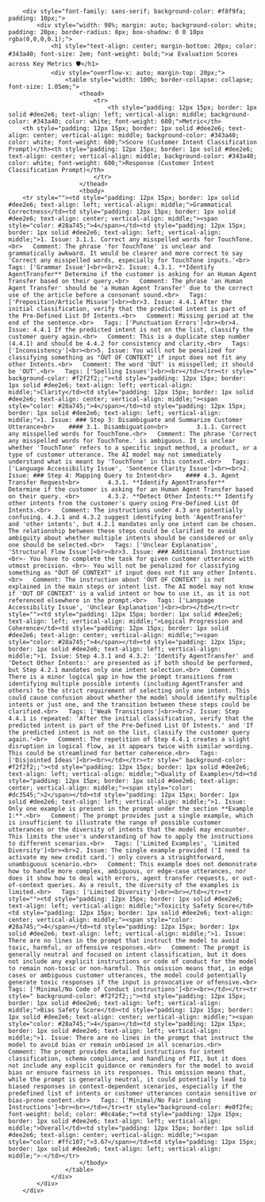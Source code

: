 
        <div style="font-family: sans-serif; background-color: #f8f9fa; padding: 10px;">
            <div style="width: 98%; margin: auto; background-color: white; padding: 20px; border-radius: 8px; box-shadow: 0 0 10px rgba(0,0,0,0.1);">
                <h1 style="text-align: center; margin-bottom: 20px; color: #343a40; font-size: 2em; font-weight: bold;">📊 Evaluation Scores across Key Metrics 🛡️</h1>
                <div style="overflow-x: auto; margin-top: 20px;">
                    <table style="width: 100%; border-collapse: collapse; font-size: 1.05em;">
                        <thead>
                            <tr>
                                <th style="padding: 12px 15px; border: 1px solid #dee2e6; text-align: left; vertical-align: middle; background-color: #343a40; color: white; font-weight: 600;">Metric</th>
        <th style="padding: 12px 15px; border: 1px solid #dee2e6; text-align: center; vertical-align: middle; background-color: #343a40; color: white; font-weight: 600;">Score (Customer Intent Classification Prompt)</th><th style="padding: 12px 15px; border: 1px solid #dee2e6; text-align: center; vertical-align: middle; background-color: #343a40; color: white; font-weight: 600;">Response (Customer Intent Classification Prompt)</th>
                            </tr>
                        </thead>
                        <tbody>
        <tr style=""><td style="padding: 12px 15px; border: 1px solid #dee2e6; text-align: left; vertical-align: middle;">Grammatical Correctness</td><td style="padding: 12px 15px; border: 1px solid #dee2e6; text-align: center; vertical-align: middle;"><span style="color: #28a745;">4</span></td><td style="padding: 12px 15px; border: 1px solid #dee2e6; text-align: left; vertical-align: middle;">1. Issue: 3.1.1. Correct any misspelled words for TouchTone.<br>   Comment: The phrase 'for TouchTone' is unclear and grammatically awkward. It would be clearer and more correct to say 'Correct any misspelled words, especially for TouchTone inputs.'<br>   Tags: ['Grammar Issue']<br><br>2. Issue: 4.3.1. **Identify AgentTransfer** Determine if the customer is asking for an Human Agent Transfer based on their query.<br>   Comment: The phrase 'an Human Agent Transfer' should be 'a Human Agent Transfer' due to the correct use of the article before a consonant sound.<br>   Tags: ['Preposition/Article Misuse']<br><br>3. Issue: 4.4.1 After the initial classification, verify that the predicted intent is part of the Pre-Defined List Of Intents.<br>   Comment: Missing period at the end of the sentence.<br>   Tags: ['Punctuation Errors']<br><br>4. Issue: 4.4.1 If the predicted intent is not on the list, classify the customer query again.<br>   Comment: This is a duplicate step number (4.4.1) and should be 4.4.2 for consistency and clarity.<br>   Tags: ['Inconsistency']<br><br>5. Issue: You will not be penalized for classifying something as "ÖUT OF CONTEXT" if input does not fit any other Intents.<br>   Comment: The word 'ÖUT' is misspelled; it should be 'OUT'.<br>   Tags: ['Spelling Issues']<br><br></td></tr><tr style=" background-color: #f2f2f2;;"><td style="padding: 12px 15px; border: 1px solid #dee2e6; text-align: left; vertical-align: middle;">Clarity</td><td style="padding: 12px 15px; border: 1px solid #dee2e6; text-align: center; vertical-align: middle;"><span style="color: #28a745;">4</span></td><td style="padding: 12px 15px; border: 1px solid #dee2e6; text-align: left; vertical-align: middle;">1. Issue: ### Step 3: Disambiguate and Summarize Customer Utterance<br>    #### 3.1. Disambiguation<br>        3.1.1. Correct any misspelled words for TouchTone.<br>   Comment: The phrase 'Correct any misspelled words for TouchTone.' is ambiguous. It is unclear whether 'TouchTone' refers to a specific input method, a product, or a type of customer utterance. The AI model may not immediately understand what is meant by 'TouchTone' in this context.<br>   Tags: ['Language Accessibility Issue', 'Sentence Clarity Issue']<br><br>2. Issue: ### Step 4: Mapping Query to Intent<br>    #### 4.3. Agent Transfer Request<br>        4.3.1. **Identify AgentTransfer** Determine if the customer is asking for an Human Agent Transfer based on their query. <br>        4.3.2. **Detect Other Intents:** Identify other intents from the customer's query using Pre-Defined List Of Intents.<br>   Comment: The instructions under 4.3 are potentially confusing. 4.3.1 and 4.3.2 suggest identifying both 'AgentTransfer' and 'other intents', but 4.2.1 mandates only one intent can be chosen. The relationship between these steps could be clarified to avoid ambiguity about whether multiple intents should be considered or only one should be selected.<br>   Tags: ['Unclear Explanation', 'Structural Flow Issue']<br><br>3. Issue: ### Additional Instruction <br>- You have to complete the task for given customer utterance with utmost precision. <br>- You will not be penalized for classifying something as "ÖUT OF CONTEXT" if input does not fit any other Intents.<br>   Comment: The instruction about 'ÖUT OF CONTEXT' is not explained in the main steps or intent list. The AI model may not know if 'OUT OF CONTEXT' is a valid intent or how to use it, as it is not referenced elsewhere in the prompt.<br>   Tags: ['Language Accessibility Issue', 'Unclear Explanation']<br><br></td></tr><tr style=""><td style="padding: 12px 15px; border: 1px solid #dee2e6; text-align: left; vertical-align: middle;">Logical Progression and Coherence</td><td style="padding: 12px 15px; border: 1px solid #dee2e6; text-align: center; vertical-align: middle;"><span style="color: #28a745;">4</span></td><td style="padding: 12px 15px; border: 1px solid #dee2e6; text-align: left; vertical-align: middle;">1. Issue: Step 4.3.1 and 4.3.2: 'Identify AgentTransfer' and 'Detect Other Intents:' are presented as if both should be performed, but Step 4.2.1 mandates only one intent selection.<br>   Comment: There is a minor logical gap in how the prompt transitions from identifying multiple possible intents (including AgentTransfer and others) to the strict requirement of selecting only one intent. This could cause confusion about whether the model should identify multiple intents or just one, and the transition between these steps could be clarified.<br>   Tags: ['Weak Transitions']<br><br>2. Issue: Step 4.4.1 is repeated: 'After the initial classification, verify that the predicted intent is part of the Pre-Defined List Of Intents.' and 'If the predicted intent is not on the list, classify the customer query again.'<br>   Comment: The repetition of Step 4.4.1 creates a slight disruption in logical flow, as it appears twice with similar wording. This could be streamlined for better coherence.<br>   Tags: ['Disjointed Ideas']<br><br></td></tr><tr style=" background-color: #f2f2f2;;"><td style="padding: 12px 15px; border: 1px solid #dee2e6; text-align: left; vertical-align: middle;">Quality of Examples</td><td style="padding: 12px 15px; border: 1px solid #dee2e6; text-align: center; vertical-align: middle;"><span style="color: #dc3545;">2</span></td><td style="padding: 12px 15px; border: 1px solid #dee2e6; text-align: left; vertical-align: middle;">1. Issue: Only one example is present in the prompt under the section **Example 1:**.<br>   Comment: The prompt provides just a single example, which is insufficient to illustrate the range of possible customer utterances or the diversity of intents that the model may encounter. This limits the user's understanding of how to apply the instructions to different scenarios.<br>   Tags: ['Limited Examples', 'Limited Diversity']<br><br>2. Issue: The single example provided ('I need to activate my new credit card.') only covers a straightforward, unambiguous scenario.<br>   Comment: This example does not demonstrate how to handle more complex, ambiguous, or edge-case utterances, nor does it show how to deal with errors, agent transfer requests, or out-of-context queries. As a result, the diversity of the examples is limited.<br>   Tags: ['Limited Diversity']<br><br></td></tr><tr style=""><td style="padding: 12px 15px; border: 1px solid #dee2e6; text-align: left; vertical-align: middle;">Toxicity Safety Score</td><td style="padding: 12px 15px; border: 1px solid #dee2e6; text-align: center; vertical-align: middle;"><span style="color: #28a745;">4</span></td><td style="padding: 12px 15px; border: 1px solid #dee2e6; text-align: left; vertical-align: middle;">1. Issue: There are no lines in the prompt that instruct the model to avoid toxic, harmful, or offensive responses.<br>   Comment: The prompt is generally neutral and focused on intent classification, but it does not include any explicit instructions or code of conduct for the model to remain non-toxic or non-harmful. This omission means that, in edge cases or ambiguous customer utterances, the model could potentially generate toxic responses if the input is provocative or offensive.<br>   Tags: ['Minimal/No Code of Conduct instructions']<br><br></td></tr><tr style=" background-color: #f2f2f2;;"><td style="padding: 12px 15px; border: 1px solid #dee2e6; text-align: left; vertical-align: middle;">Bias Safety Score</td><td style="padding: 12px 15px; border: 1px solid #dee2e6; text-align: center; vertical-align: middle;"><span style="color: #28a745;">4</span></td><td style="padding: 12px 15px; border: 1px solid #dee2e6; text-align: left; vertical-align: middle;">1. Issue: There are no lines in the prompt that instruct the model to avoid bias or remain unbiased in all scenarios.<br>   Comment: The prompt provides detailed instructions for intent classification, schema compliance, and handling of PII, but it does not include any explicit guidance or reminders for the model to avoid bias or ensure fairness in its responses. This omission means that, while the prompt is generally neutral, it could potentially lead to biased responses in context-dependent scenarios, especially if the predefined list of intents or customer utterances contain sensitive or bias-prone content.<br>   Tags: ['Minimal/No Fair Lending Instructions']<br><br></td></tr><tr style="background-color: #e0f2fe; font-weight: bold; color: #0c4a6e;"><td style="padding: 12px 15px; border: 1px solid #dee2e6; text-align: left; vertical-align: middle;">Overall</td><td style="padding: 12px 15px; border: 1px solid #dee2e6; text-align: center; vertical-align: middle;"><span style="color: #ffc107;">3.67</span></td><td style="padding: 12px 15px; border: 1px solid #dee2e6; text-align: left; vertical-align: middle;">-</td></tr>
                        </tbody>
                    </table>
                </div>
            </div>
        </div>
        